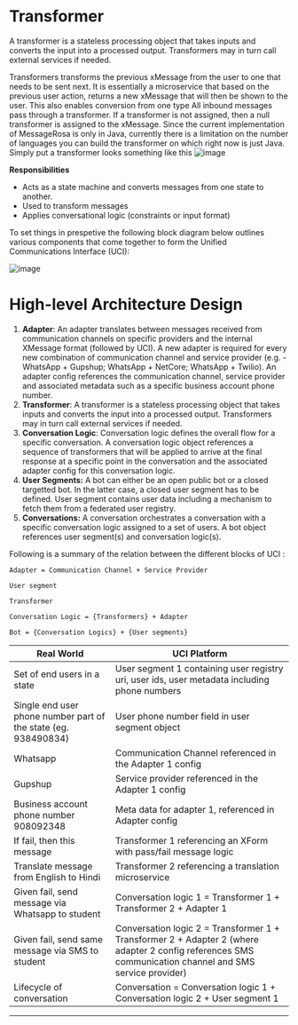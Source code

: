 # Transformer
A transformer is a stateless processing object that takes inputs and converts the input into a processed output. Transformers may in turn call external services if needed.&#x20;

Transformers transforms the previous xMessage from the user to one that needs to be sent next. It is essentially a microservice that based on the previous user action, returns a new xMessage that will then be shown to the user. This also enables conversion from one type
All inbound messages pass through a transformer. If a transformer is not assigned, then a null transformer is assigned to the xMessage. Since the current implementation of MessageRosa is only in Java, currently there is a limitation on the number of languages you can build the transformer on which right now is just Java.
Simply put a transformer looks something like this 
![image](https://user-images.githubusercontent.com/25716415/188440155-57ff1bbe-0a11-4362-bce7-cdd8b1f456a9.png)

**Responsibilities**
* Acts as a state machine and converts messages from one state to another.
* Used to transform messages
* Applies conversational logic (constraints or input format)

To set things in prespetive the following block diagram below outlines various components that come together to form the Unified Communications Interface (UCI):

![image](https://user-images.githubusercontent.com/25716415/188420798-155fdd16-efcd-40f3-af69-bf4c49833295.png)

# High-level Architecture Design

1. **Adapter**: An adapter translates between messages received from communication channels on specific providers and the internal XMessage format (followed by UCI). A new adapter is required for every new combination of communication channel and service provider (e.g. - WhatsApp + Gupshup; WhatsApp + NetCore; WhatsApp + Twilio). An adapter config references the communication channel, service provider and associated metadata such as a specific business account phone number.
2. **Transformer**: A transformer is a stateless processing object that takes inputs and converts the input into a processed output. Transformers may in turn call external services if needed.&#x20;
3. **Conversation Logic**: Conversation logic defines the overall flow for a specific conversation. A conversation logic object references a sequence of transformers that will be applied to arrive at the final response at a specific point in the conversation and the associated adapter config for this conversation logic.
4. **User Segments:** A bot can either be an open public bot or a closed targetted bot. In the latter case, a closed user segment has to be defined. User segment contains user data including a mechanism to fetch them from a federated user registry.
5. **Conversations:** A conversation orchestrates a conversation with a specific conversation logic assigned to a set of users. A bot object references user segment(s) and conversation logic(s).

Following is a summary of the relation between the different blocks of UCI :

`Adapter = Communication Channel + Service Provider`&#x20;

`User segment`&#x20;

`Transformer`&#x20;

`Conversation Logic = {Transformers} + Adapter`&#x20;

`Bot = {Conversation Logics} + {User segments}`

| Real World                                                     | UCI Platform                                                                                                                                            |
| -------------------------------------------------------------- | ------------------------------------------------------------------------------------------------------------------------------------------------------- |
| Set of end users in a state                                    | User segment 1 containing user registry uri, user ids, user metadata including phone numbers                                                            |
| Single end user phone number part of the state (eg. 938490834) | User phone number field in user segment object                                                                                                          |
| Whatsapp                                                       | Communication Channel referenced in the Adapter 1 config                                                                                                |
| Gupshup                                                        | Service provider referenced in the Adapter 1 config                                                                                                     |
| Business account phone number 908092348                        | Meta data for adapter 1, referenced in Adapter config                                                                                                   |
| If fail, then this message                                     | Transformer 1 referencing an XForm with pass/fail message logic                                                                                         |
| Translate message from English to Hindi                        | Transformer 2 referencing a translation microservice                                                                                                    |
| Given fail, send message via Whatsapp to student               | Conversation logic 1 = Transformer 1 + Transformer 2 + Adapter 1                                                                                        |
| Given fail, send same message via SMS to student               | Conversation logic 2 = Transformer 1 + Transformer 2 + Adapter 2 (where adapter 2 config references SMS communication channel and SMS service provider) |
| Lifecycle of conversation                                      | Conversation = Conversation logic 1 + Conversation logic 2 + User segment 1                                                                             |



****
